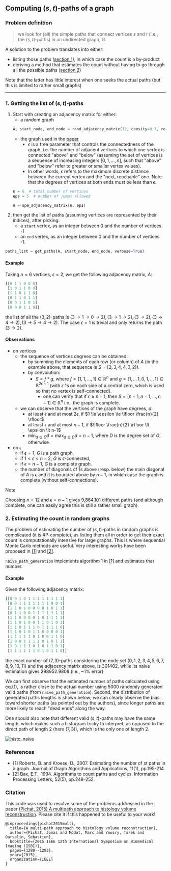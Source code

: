 ## Computing $(s,t)$-paths of a graph


### Problem definition
> we look for (all) the simple paths that connect vertices $s$ and $t$ (i.e., the $(s,t)$-paths) in an undirected graph, $G$.

A solution to the problem translates into either:
- listing those paths ([section 1](#h1)), in which case the count is a by-product
- deriving a method that estimates the count without having to go through all the possible paths ([section 2](#h2))

Note that the latter has little interest when one seeks the actual paths (but this is limited to rather small graphs)

---

### <a name="h1">1.</a> Getting the list of $(s,t)$-paths
1. Start with creating an adjacency matrix for either:
   - a random graph
   ```python
   A, start_node, end_node = rand_adjacency_matrix(12, density=0.7, return_st=True)
   ```
   - the graph used in the [paper](#c1)
      - $\epsilon$ is a free parameter that controls the connectedness of the graph, i.e. the number of adjacent vertices to which one vertex is connected "above" and "below" (assuming the set of vertices is a sequence of increasing integers $[0,1,...,n]$, such that "above" and "below" refer to greater or smaller vertex values).
      - In other words, $\epsilon$ refers to the maximum discrete distance between the current vertex and the "next, reachable" one. Note that the degrees of vertices at both ends must be less than $\epsilon$.
   ```python
   n = 6  # total number of vertices
   eps = 5  # number of jumps allowed
   
   A = spe_adjacency_matrix(n, eps)
   ```
2. then get the list of paths (assuming vertices are represented by their indices), after picking:
   - a `start` vertex, as an integer between 0 and the number of vertices -1
   - an `end` vertex, as an integer between 0 and the number of vertices -1.
```python
paths_list = get_paths(A, start_node, end_node, verbose=True)
```

#### Example

Taking $n=6$ vertices, $\epsilon=2$, we get the following adjacency matrix, $A$:

```python
[[0 1 1 0 0 0]
 [1 0 1 1 0 0]
 [1 1 0 1 1 0]
 [0 1 1 0 1 1]
 [0 0 1 1 0 1]
 [0 0 0 1 1 0]]
```
the list of all the $(3,2)$-paths is $(3 \rightarrow 1 \rightarrow 0 \rightarrow 2), (3 \rightarrow 1 \rightarrow 2), (3 \rightarrow 2), (3 \rightarrow 4 \rightarrow 2), (3 \rightarrow 5 \rightarrow 4 \rightarrow 2)$. The case $\epsilon=1$ is trivial and only returns the path $(3 \rightarrow 2)$.

#### Observations
- on vertices
   - the sequence of vertices degrees can be obtained:
      - by summing the elements of each row (or column) of $A$ (in the example above, that sequence is $S=[2,3,4,4,3,2]$).
      - by convolution:
         - $S=f*g$, where $f=[1,1,...,1]\in \mathbb{R}^n$ and $g=[1,..,1,0,1,..,1] \in \mathbb{R}^{2 \epsilon +1}$ (with $\epsilon$ 1s on each side of a central zero, which is used so that no vertex is self-connected).
            - one can verify that if $\epsilon \ge n-1$, then $S=[n-1,n-1,...,n-1]\in \mathbb{R}^n$ i.e., the graph is complete.
   - we can observe that the vertices of the graph have degrees, $d$:
      - at least $\epsilon$ and at most $2\epsilon$, if $1 \le \epsilon \le \lfloor \frac{n}{2} \rfloor$ 
      - at least $\epsilon$ and at most $n-1$, if $\lfloor \frac{n}{2} \rfloor \lt \epsilon \lt n-1$
      - $\min_{d\in D}d=\max_{d \in D}d=n-1$, where $D$ is the degree set of $G$, otherwise.   
- on $\epsilon$
  - if $\epsilon=1$, $G$ is a path graph,
  - if $1 \lt \epsilon \lt n-2$, $G$ is $\epsilon$-connected,
  - if $\epsilon=n-1$, $G$ is a complete graph.
  - the number of diagonals of 1s above (resp. below) the main diagonal of $A$ is $\epsilon$ and it is bounded above by $n-1$, in which case the graph is complete (without self-connections).


> [!Note]
> Choosing $n=12$ and $\epsilon=n-1$ gives 9,864,101 different paths (and although complete, one can easily agree this is still a rather small graph).


### <a name="h2">2.</a> Estimating the count in random graphs

The problem of estimating the number of $(s,t)$-paths in random graphs is complicated (it is \#P-complete), as listing them all in order to get their exact count is computationally intensive for large graphs. This is where sequential Monte Carlo methods are useful. Very interesting works have been proposed in [[1]](#r1) and [[2]](#r2).

`naive_path_generation` implements algorithm 1 in [[1]](#r1) and estimates that number.

#### Example
Given the following adjacency matrix:
```python
[[0 0 1 0 1 1 1 1 1 1 1 1]
 [0 0 1 1 1 1 1 1 1 0 0 1]
 [1 1 0 1 0 0 0 0 1 0 1 1]
 [0 1 1 0 0 1 1 1 1 1 1 1]
 [1 1 0 0 0 0 1 0 1 1 1 1]
 [1 1 0 1 0 0 1 1 0 1 0 1]
 [1 1 0 1 1 1 0 1 1 1 1 0]
 [1 1 0 1 0 1 1 0 0 0 0 1]
 [1 1 1 1 1 0 1 0 0 1 1 0]
 [1 0 0 1 1 1 1 0 1 0 1 1]
 [1 0 1 1 1 0 1 0 1 1 0 1]
 [1 1 1 1 1 1 0 1 0 1 1 0]]
```
the exact number of $(7,3)$-paths considering the node set $(0, 1, 2, 3, 4, 5, 6, 7 ,8, 9, 10, 11)$ and the adjacency matrix above, is 301402, while its naive estimation gives 298952.9808 (i.e., ~1% error)

We can first observe that the estimated number of paths calculated using eq.(1), is rather close to the actual number using 5000 randomly generated valid paths (from `naive_path_generation`). Second, the distribution of generated paths lengths is shown below; we can clearly observe the bias toward shorter paths (as pointed out by the authors), since longer paths are more likely to reach "dead ends" along the way.

One should also note that different valid $(s,t)$-paths may have the same length, which makes such a histogram tricky to interpret; as opposed to the direct path of length 2 (here $(7,3)$), which is the only one of length 2.

![histo_naive](figures/histo_naive2.png)

### References
- <a name="r1">[1]</a> Roberts, B. and Kroese, D., 2007. Estimating the number of st paths in a graph. Journal of Graph Algorithms and Applications, 11(1), pp.195-214.
- <a name="r2">[2]</a> Bax, E.T., 1994. Algorithms to count paths and cycles. Information Processing Letters, 52(5), pp.249-252.


### <a name="c1"></a>Citation
This code was used to resolve some of the problems addressed in the paper [(Pichat, 2015) A multipath approach to histology volume reconstruction](http://discovery.ucl.ac.uk/1468614/3/ISBI2015_tig.pdf). Please cite it if this happened to be useful to your work!
```
@inproceedings{pichat2015multi,
  title={A multi-path approach to histology volume reconstruction},
  author={Pichat, Jonas and Modat, Marc and Yousry, Tarek and Ourselin, Sebastien},
  booktitle={2015 IEEE 12th International Symposium on Biomedical Imaging (ISBI)},
  pages={1280--1283},
  year={2015},
  organization={IEEE}
}
```
